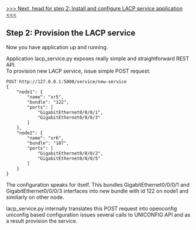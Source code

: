 

[>>> Next, head for step 2: Install and configure LACP service application <<<](2.md)  

## Step 2: Provision the LACP service

Now you have application up and running.

Application lacp_service.py exposes really simple and straightforward REST API.  
To provision new LACP service, issue simple POST request:

```
POST http://127.0.0.1:5000/service/new-service
{
    "node1": {
        "name": "xr5",
        "bundle": "122",
        "ports": [
            "GigabitEthernet0/0/0/1",
            "GigabitEthernet0/0/0/3"
        ]
    },
    "node2": {
        "name": "xr6",
        "bundle": "187",
        "ports": [
            "GigabitEthernet0/0/0/2",
            "GigabitEthernet0/0/0/5"
        ]
    }
}
```

The configuration speaks for itself. This bundles GigabitEthernet0/0/0/1 and GigabitEthernet0/0/0/3 interfaces into new bundle with id 122 on node1 and similiarly on other node. 


lacp_service.py internally translates this POST request into openconfig uniconfig based configuration issues several calls to UNICONFIG API and as a result provision the service.
